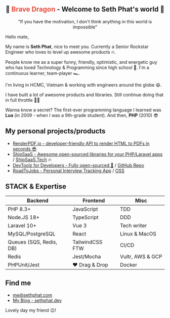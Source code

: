 <h2 align="center">
  🐉 <span style="color:#e74c3c;">Brave Dragon</span> - Welcome to Seth Phat's world 👋
</h1>

<p align="center">"If you have the motivation, I don't think anything in this world is impossible"</p>

Hello mate,

My name is **Seth Phat**, nice to meet you. Currently a Senior Rockstar Engineer who loves to level up awesome products 🔥.

People know me as a super funny, friendly, optimistic, and energetic guy who has loved Technology & Programming since high school 🥰. I'm a continuous learner, team-player 🏎️.

I'm living in HCMC, Vietnam & working with engineers around the globe 😆.

I have built a lot of awesome products and libraries. Still continue doing that in full throttle 🏃‍♂️

Wanna know a secret? The first-ever programming language I learned was **Lua** (in 2009 - when I was a 9th-grade student). And then, **PHP** (2010) 😎

## My personal projects/products

- [RenderPDF.io - developer-friendly API to render HTML to PDFs in seconds 😎](https://renderpdf.io)
- [ShipSaaS - Awesome open-sourced libraries for your PHP/Laravel apps](https://github.com/shipsaas) / [ShipSaaS.Tech](https://shipsaas.tech) 🔥
- [DevToolz for Developers - Fully open-sourced 🧧](https://tools.sethphat.dev/) / [GitHub Repo](https://github.com/sethsandaru/devtoolz)
- [RoadToJobs - Personal Interview Tracking App](https://roadto.jobs) / [OSS](https://github.com/roadtojobs/roadtojobs)

## STACK & Expertise

| Backend                 	| Frontend        	| Misc          	|
|-------------------------	|-----------------	|---------------	|
| PHP 8.3+                	| JavaScript      	| TDD           	|
| Node.JS 18+              	| TypeScript      	| DDD           	|
| Laravel 10+              	| Vue 3           	| Tech writer   	|
| MySQL/PostgreSQL        	| React           	| Linux & MacOS 	|
| Queues (SQS, Redis, DB) 	| TailwindCSS FTW 	| CI/CD         	|
| Redis                   	| Jest/Mocha       	| Vultr, AWS & GCP|
| PHPUnit/Jest            	| ❤️ Drag & Drop   	| Docker        	|

## Find me
- [me@sethphat.com](mailto:me@sethphat.com)
- [My Blog - sethphat.dev](https://sethphat.dev/)

Lovely day my friend 😉!
